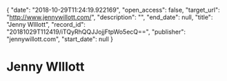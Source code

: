 {
  "date": "2018-10-29T11:24:19.922169", 
  "open_access": false, 
  "target_url": "http://www.jennywillott.com/", 
  "description": "", 
  "end_date": null, 
  "title": "Jenny WIllott", 
  "record_id": "20181029T112419/iTQyRhQQJJojjFtpWo5ecQ==", 
  "publisher": "jennywillott.com", 
  "start_date": null
}

# Jenny WIllott

